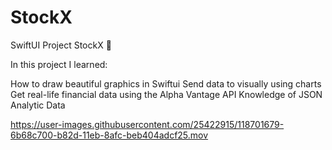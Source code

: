 # StockX


SwiftUI Project StockX 🙌

In this project I learned:

How to draw beautiful graphics in Swiftui
Send data to visually using charts
Get real-life financial data using the Alpha Vantage API
Knowledge of JSON Analytic Data


https://user-images.githubusercontent.com/25422915/118701679-6b68c700-b82d-11eb-8afc-beb404adcf25.mov
